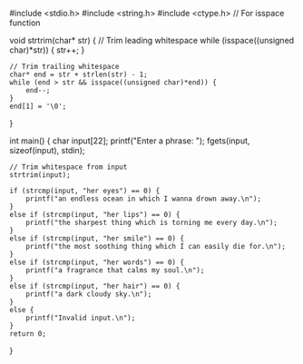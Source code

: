 #include <stdio.h>
#include <string.h>
#include <ctype.h> // For isspace function

void strtrim(char* str) {
    // Trim leading whitespace
    while (isspace((unsigned char)*str)) {
        str++;
    }

    // Trim trailing whitespace
    char* end = str + strlen(str) - 1;
    while (end > str && isspace((unsigned char)*end)) {
        end--;
    }
    end[1] = '\0';
}

int main() {
    char input[22];
    printf("Enter a phrase: ");
    fgets(input, sizeof(input), stdin);

    // Trim whitespace from input
    strtrim(input);

    if (strcmp(input, "her eyes") == 0) {
        printf("an endless ocean in which I wanna drown away.\n");
    }
    else if (strcmp(input, "her lips") == 0) {
        printf("the sharpest thing which is torning me every day.\n");
    }
    else if (strcmp(input, "her smile") == 0) {
        printf("the most soothing thing which I can easily die for.\n");
    }
    else if (strcmp(input, "her words") == 0) {
        printf("a fragrance that calms my soul.\n");
    }
    else if (strcmp(input, "her hair") == 0) {
        printf("a dark cloudy sky.\n");
    }
    else {
        printf("Invalid input.\n");
    }
    return 0;
}

